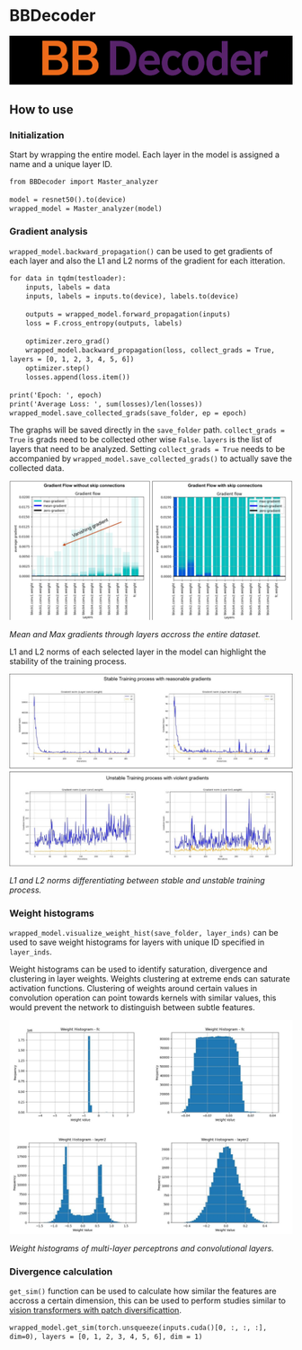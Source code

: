 
# BBDecoder
![Main Image](https://raw.githubusercontent.com/sharjeel1999/BBDecoder/main/assets/unnamed.png)

## How to use

### Initialization

Start by wrapping the entire model. Each layer in the model is assigned a name and a unique layer ID. 
```
from BBDecoder import Master_analyzer

model = resnet50().to(device)
wrapped_model = Master_analyzer(model)
```

### Gradient analysis

`wrapped_model.backward_propagation()` can be used to get gradients of each layer and also the L1 and L2 norms of the gradient for each itteration.

```
for data in tqdm(testloader):
    inputs, labels = data
    inputs, labels = inputs.to(device), labels.to(device)
    
    outputs = wrapped_model.forward_propagation(inputs)
    loss = F.cross_entropy(outputs, labels)

    optimizer.zero_grad()
    wrapped_model.backward_propagation(loss, collect_grads = True, layers = [0, 1, 2, 3, 4, 5, 6])
    optimizer.step()
    losses.append(loss.item())
    
print('Epoch: ', epoch)
print('Average Loss: ', sum(losses)/len(losses))
wrapped_model.save_collected_grads(save_folder, ep = epoch)
```

The graphs will be saved directly in the `save_folder` path. `collect_grads = True` is grads need to be collected other wise `False`. `layers` is the list of layers that need to be analyzed. Setting `collect_grads = True` needs to be accompanied by `wrapped_model.save_collected_grads()` to actually save the collected data.

![Grad](https://raw.githubusercontent.com/sharjeel1999/BBDecoder/main/assets/model_gradients.jpg)

_Mean and Max gradients through layers accross the entire dataset._

L1 and L2 norms of each selected layer in the model can highlight the stability of the training process.

![Grad](https://raw.githubusercontent.com/sharjeel1999/BBDecoder/main/assets/Gradient_norms.jpg)

_L1 and L2 norms differentiating between stable and unstable training process._

### Weight histograms

`wrapped_model.visualize_weight_hist(save_folder, layer_inds)` can be used to save weight histograms for layers with unique ID specified in `layer_inds`.

Weight histograms can be used to identify saturation, divergence and clustering in layer weights. Weights clustering at extreme ends can saturate activation functions. Clustering of weights around certain values in convolution operation can point towards kernels with similar values, this would prevent the network to distinguish between subtle features.

![Grad](https://raw.githubusercontent.com/sharjeel1999/BBDecoder/main/assets/weight_hist.jpg)

_Weight histograms of multi-layer perceptrons and convolutional layers._

### Divergence calculation

`get_sim()` function can be used to calculate how similar the features are accross a certain dimension, this can be used to perform studies similar to [vision transformers with patch diversificattion](https://arxiv.org/pdf/2104.12753).

```
wrapped_model.get_sim(torch.unsqueeze(inputs.cuda()[0, :, :, :], dim=0), layers = [0, 1, 2, 3, 4, 5, 6], dim = 1)
```